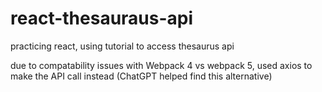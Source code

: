 # react-thesauraus-api
practicing react, using tutorial to access thesaurus api

due to compatability issues with Webpack 4 vs webpack 5, used axios to make the API call instead (ChatGPT helped find this alternative)
